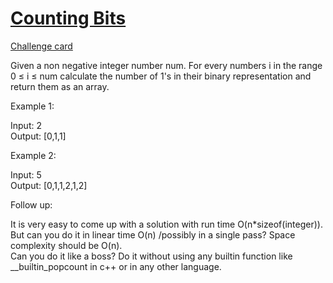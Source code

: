 # [Counting Bits](https://leetcode.com/problems/counting-bits/)
[Challenge card](https://leetcode.com/explore/challenge/card/may-leetcoding-challenge/537/week-4-may-22nd-may-28th/3343/)

Given a non negative integer number num. For every numbers i in the range 0 ≤ i ≤ num calculate the number of 1's in their binary representation and return them as an array.

Example 1:

Input: 2\
Output: [0,1,1] 

Example 2:

Input: 5\
Output: [0,1,1,2,1,2] 

Follow up:

It is very easy to come up with a solution with run time O(n*sizeof(integer)). But can you do it in linear time O(n) /possibly in a single pass?
Space complexity should be O(n).\
Can you do it like a boss? Do it without using any builtin function like __builtin_popcount in c++ or in any other language.
